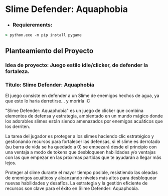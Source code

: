 # Slime Defender: Aquaphobia

* ### Requierements:

```cmd
> python.exe -m pip install pygame
```

## Planteamiento del Proyecto

### Idea de proyecto: Juego estilo idle/clicker, de defender la fortaleza.

### Título: Slime Defender: Aquaphobia

El juego consiste en defender a un Slime de enemigos hechos de agua, ya que esto lo haría derretirse… y moriría :C

"Slime Defender: Aquaphobia" es un juego de clicker que combina elementos de defensa y estrategia, ambientado en un
mundo mágico donde los adorables slimes están siendo amenazados por enemigos acuáticos que los derriten.

La tarea del jugador es proteger a los slimes haciendo clic estratégico y gestionando recursos para fortalecer las
defensas, si el slime es derrotado (su barra de vida se ha quedado a 0) se empezará desde el principio con una ventaja a
modo de tokens que desbloqueen habilidades y/o ventajas con las que empezar en las próximas partidas que te ayudarán a
llegar más lejos.

Proteger al slime durante el mayor tiempo posible, resistiendo las oleadas de enemigos acuáticos y alcanzando niveles
más altos para desbloquear nuevas habilidades y desafíos. La estrategia y la gestión eficiente de recursos son clave
para el éxito en Slime Defender: Aquaphobia.
